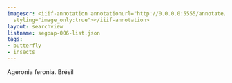 ```yaml
---
imagescr: <iiif-annotation annotationurl="http://0.0.0.0:5555/annotate/annotations/segpap-006-4.json"
  styling="image_only:true"></iiif-annotation>
layout: searchview
listname: segpap-006-list.json
tags:
- butterfly
- insects
---
```

Ageronia feronia. Brésil